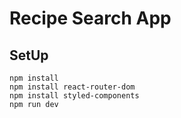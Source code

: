 # Recipe Search App

## SetUp

    npm install
    npm install react-router-dom
    npm install styled-components
    npm run dev
